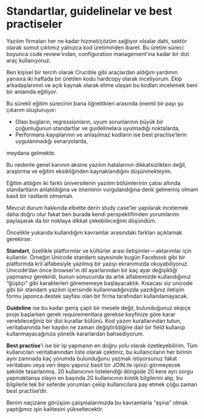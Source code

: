 # Standartlar, guidelinelar ve best practiseler

Yazılım firmaları her ne kadar hizmet/çözüm sağlıyor olsalar dahi, sektör olarak somut çıktımız yalnızca kod üretiminden ibaret. Bu üretim süreci boyunca code review’ından, configuration management’ına kadar bir dizi araç kullanıyoruz.

Ben kişisel bir tercih olarak Crucible gibi araçlardan aldığım yardımın yanısıra iki haftada bir üretilen kodu hardcopy olarak inceliyorum. Ekip arkadaşlarımın ve açık kaynak olarak elime ulaşan bu kodları incelemek beni bir anlamda eğitiyor.

Bu sürekli eğitim sürecinin bana öğrettikleri arasında önemli bir payı şu çıkarım oluşturuyor:

*   Olası bugların, regressionların, uyum sorunlarının büyük bir çoğunluğunun standartlar ve guidelinelara uyulmadığı noktalarda,
*   Performans kayıplarının ve anlaşılmaz kodların ise best practise’lerin uygulanmadığı senaryolarda,

meydana gelmekte.

Bu nedenle genel kanının aksine yazılım hatalarının dikkatsizlikten değil, araştırma ve eğitim eksikliğinden kaynaklandığını düşünmekteyim.

Eğitim aldığım iki farklı üniversitenin yazılım bölümlerinin çatısı altında standartların anlatıldığına ve öneminin vurgulandığına denk gelmemiş olmam basit bir rastlantı olmamalı.

Mevcut durum hakkında elbette derin study case’ler yapılarak incelemek daha doğru olur fakat ben burada kendi perspektifimden yorumlarımı paylaşarak da bir noktaya dikkat çekebileceğimi düşündüm.

Öncelikle yukarıda kullandığım kavramlar arasındaki farkları açıklamak gerekirse:

**Standart**, özellikle platformlar ve kültürler arası iletişimler — aktarımlar için kullanılır. Örneğin Unicode standartı sayesinde bugün Facebook gibi bir platformda kril alfabesiyle yazılmış bir yazıyı ekranımızda okuyabiliyoruz. Unicode’dan önce browser’ın dil ayarlarından bir kaç ayar değişikliği yapmamız gerekirdi, bunun sonucunda da artık alfabemizde kullandığımız “ğüşöçı” gibi karakterleri görememeye başlayacaktık. Kısacası siz unicode gibi bir standartı yazılım içerisinde kullanmadığınızda yazdığınız iletişim formu japonca destek sayfası olan bir firma tarafından kullanılamayacak.

**Guideline** ise bu kadar geniş çaplı bir mesele değil, bulunduğunuz ekipçe proje başlarken gerek requirementlara gerekse keyfinize göre karar verebileceğiniz bir dizi kurallar bütünü. Kod yazım kurallarından tutun, veritabanında her kaydın ne zaman değiştirildiğine dair bir field kullanıp kullanmayacağınıza yönelik kararlardan bahsediyorum.

**Best practise**’i ise bir işi yapmanın en doğru yolu olarak özetleyebilirim. Tüm kullanıcıları veritabanından liste olarak çektiniz, bu kullanıcıların her birinin aynı zamnada kaç yorumda bulunduğunu yazmak istiyorsunuz fakat veritabanı veya veri depo yapınız basit bir JOIN ile işinizi görmeyecek şekilde tasarlanmış. 20 kullanıcının listelendiği döngüde 20 kere ayrı sorgu yapmaktansa olayın en başında 20 kullanıcının kimlik bilgilerini alıp, bu bilgilerle tek bir seferde yorumları çekip kullanıcılara pay etmek çoğu zaman best practise’dir.

Benim naçizane görüşüm çalışmalarımızda bu kavramlarla “aşina” olmak yaptığımız işin kalitesini yükseltecektir.
